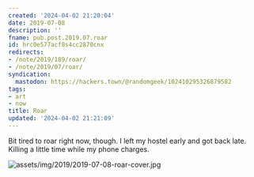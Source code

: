 ```yaml
---
created: '2024-04-02 21:20:04'
date: 2019-07-08
description: ''
fname: pub.post.2019.07.roar
id: hrc0e577acf8s4cc2870cnx
redirects:
- /note/2019/189/roar/
- /note/2019/07/roar/
syndication:
  mastodon: https://hackers.town/@randomgeek/102410295326879582
tags:
- art
- now
title: Roar
updated: '2024-04-02 21:21:09'
---
```


Bit tired to roar right now, though. I left my hostel early and got back late. Killing a little time while my phone charges.

![assets/img/2019/2019-07-08-roar-cover.jpg](assets/img/2019/2019-07-08-roar-cover.jpg)